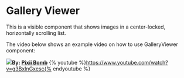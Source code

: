 # Gallery Viewer
This is a visible component that shows images in a center-locked, horizontally scrolling list. 

The video below shows an example video on how to use GalleryViewer component:

![](https://i1.wp.com/AppyBuilder.com/img/pixiibomb3.png)**By: [Pixii Bomb](http://community.appybuilder.com/t/admob-component-monetize-your-app-using-an-admob-banner-make-money/1313)**
{% youtube %}https://www.youtube.com/watch?v=g3BxInGxesc{% endyoutube %}



